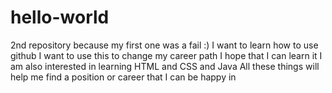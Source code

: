 # hello-world
2nd repository because my first one was a fail :)
I want to learn how to use github
I want to use this to change my career path
I hope that I can learn it
I am also interested in learning HTML and CSS and Java
All these things will help me find a position or career that I can be happy in 
